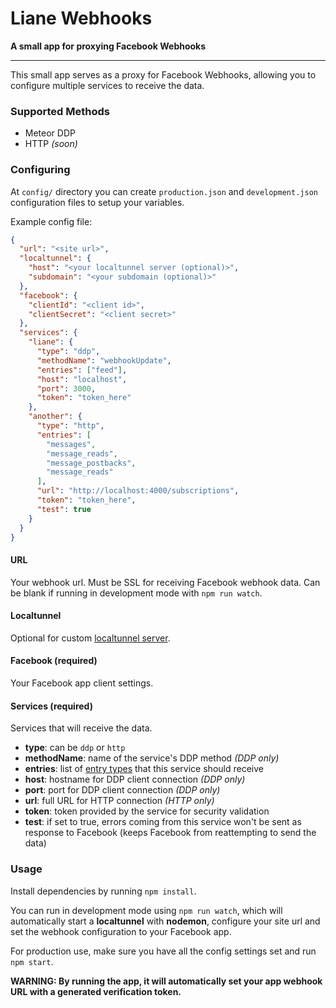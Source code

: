 # Liane Webhooks

**A small app for proxying Facebook Webhooks**

---

This small app serves as a proxy for Facebook Webhooks, allowing you to configure multiple services to receive the data.

### Supported Methods

- Meteor DDP
- HTTP _(soon)_

### Configuring

At `config/` directory you can create `production.json` and `development.json` configuration files to setup your variables.

Example config file:

```json
{
  "url": "<site url>",
  "localtunnel": {
    "host": "<your localtunnel server (optional)>",
    "subdomain": "<your subdomain (optional)>"
  },
  "facebook": {
    "clientId": "<client id>",
    "clientSecret": "<client secret>"
  },
  "services": {
    "liane": {
      "type": "ddp",
      "methodName": "webhookUpdate",
      "entries": ["feed"],
      "host": "localhost",
      "port": 3000,
      "token": "token_here"
    },
    "another": {
      "type": "http",
      "entries": [
        "messages",
        "message_reads",
        "message_postbacks",
        "message_reads"
      ],
      "url": "http://localhost:4000/subscriptions",
      "token": "token_here",
      "test": true
    }
  }
}
```

#### URL

Your webhook url. Must be SSL for receiving Facebook webhook data. Can be blank if running in development mode with `npm run watch`.

#### Localtunnel

Optional for custom [localtunnel server](https://github.com/localtunnel/server).

#### Facebook (required)

Your Facebook app client settings.

#### Services (required)

Services that will receive the data.

- **type**: can be `ddp` or `http`
- **methodName**: name of the service's DDP method _(DDP only)_
- **entries**: list of [entry types](https://developers.facebook.com/docs/graph-api/webhooks/reference) that this service should receive
- **host**: hostname for DDP client connection _(DDP only)_
- **port**: port for DDP client connection _(DDP only)_
- **url**: full URL for HTTP connection _(HTTP only)_
- **token**: token provided by the service for security validation
- **test**: if set to true, errors coming from this service won't be sent as response to Facebook (keeps Facebook from reattempting to send the data)

### Usage

Install dependencies by running `npm install`.

You can run in development mode using `npm run watch`, which will automatically start a **localtunnel** with **nodemon**, configure your site url and set the webhook configuration to your Facebook app.

For production use, make sure you have all the config settings set and run `npm start`.

**WARNING: By running the app, it will automatically set your app webhook URL with a generated verification token.**
